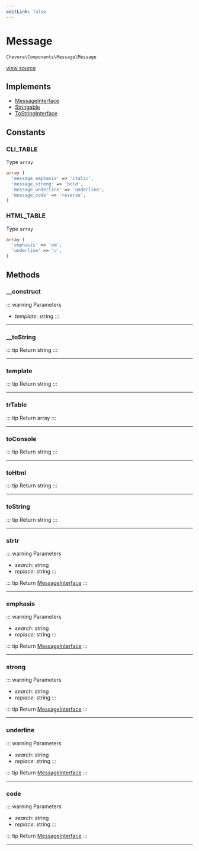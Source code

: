 ```yaml
---
editLink: false
---
```


# Message

`Chevere\Components\Message\Message`

[view source](https://github.com/chevere/chevere/blob/main/src/Chevere/Components/Message/Message.php)

## Implements

- [MessageInterface](../../Interfaces/Message/MessageInterface.md)
- [Stringable](https://www.php.net/manual/class.stringable)
- [ToStringInterface](../../Interfaces/Common/ToStringInterface.md)

## Constants

### CLI_TABLE

Type `array`

```php
array (
  'message_emphasis' => 'italic',
  'message_strong' => 'bold',
  'message_underline' => 'underline',
  'message_code' => 'reverse',
)
```

### HTML_TABLE

Type `array`

```php
array (
  'emphasis' => 'em',
  'underline' => 'u',
)
```

## Methods

### __construct

::: warning Parameters
- *template*: string
:::

---

### __toString

::: tip Return
string
:::

---

### template

::: tip Return
string
:::

---

### trTable

::: tip Return
array
:::

---

### toConsole

::: tip Return
string
:::

---

### toHtml

::: tip Return
string
:::

---

### toString

::: tip Return
string
:::

---

### strtr

::: warning Parameters
- *search*: string
- *replace*: string
:::

::: tip Return
[MessageInterface](../../Interfaces/Message/MessageInterface.md)
:::

---

### emphasis

::: warning Parameters
- *search*: string
- *replace*: string
:::

::: tip Return
[MessageInterface](../../Interfaces/Message/MessageInterface.md)
:::

---

### strong

::: warning Parameters
- *search*: string
- *replace*: string
:::

::: tip Return
[MessageInterface](../../Interfaces/Message/MessageInterface.md)
:::

---

### underline

::: warning Parameters
- *search*: string
- *replace*: string
:::

::: tip Return
[MessageInterface](../../Interfaces/Message/MessageInterface.md)
:::

---

### code

::: warning Parameters
- *search*: string
- *replace*: string
:::

::: tip Return
[MessageInterface](../../Interfaces/Message/MessageInterface.md)
:::

---
